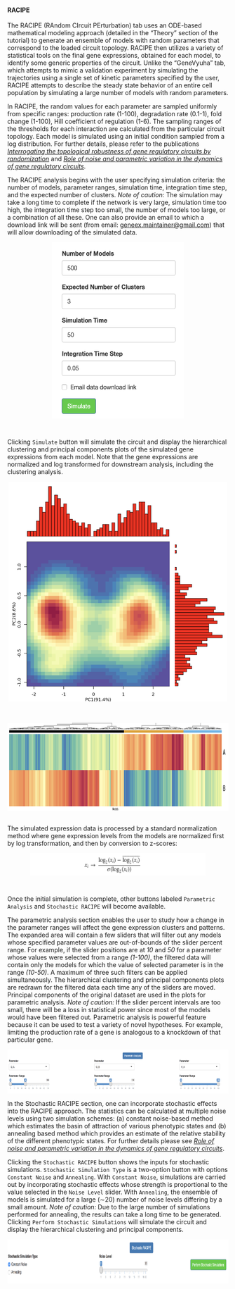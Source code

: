 #### RACIPE

The RACIPE (RAndom CIrcuit PErturbation) tab uses an ODE-based mathematical modeling approach (detailed in the “Theory” section of the tutorial) to generate an ensemble of models with random parameters that correspond to the loaded circuit topology. RACIPE then utilizes a variety of statistical tools on the final gene expressions, obtained for each model, to identify some generic properties of the circuit. Unlike the “GeneVyuha” tab, which attempts to mimic a validation experiment by simulating the trajectories using a single set of kinetic parameters specified by the user, RACIPE attempts to describe the steady state behavior of an entire cell population by simulating a large number of models with random parameters. 


In RACIPE, the random values for each parameter are sampled uniformly from specific ranges: production rate (1-100), degradation rate (0.1-1), fold change (1-100), Hill coefficient of regulation (1-6). The sampling ranges of the thresholds for each interaction are calculated from the particular circuit topology. Each model is simulated using an initial condition sampled from a log distribution. For further details, please refer to 
the publications <cite><a href="https://journals.plos.org/ploscompbiol/article?id=10.1371/journal.pcbi.1005456">Interrogating the topological robustness of gene regulatory circuits by randomization</a></cite>  and <cite><a href="https://www.nature.com/articles/s41540-018-0076-x">Role of noise and parametric variation in the dynamics of gene regulatory circuits</a></cite>.

The RACIPE analysis begins with the user specifying simulation criteria: the number of models, parameter ranges, simulation time, integration time step, and the expected number of clusters. *Note of caution:* The simulation may take a  long time to complete if the network is very large, simulation time too high, the integration time step too small, the number of models too large, or a combination of all these. One can also provide an email to which a download link will be sent (from email: geneex.maintainer@gmail.com) that will allow downloading of the simulated data.


<img src="images/racipe_1.png"
     style="display: block;
  margin-left: auto;
  margin-right: auto; width:300px; height:400px" />


<br> 

Clicking `Simulate` button will simulate the circuit and display the hierarchical clustering and principal components plots of the simulated gene expressions from each model. Note that the gene expressions are normalized and log transformed for downstream analysis, including the clustering analysis.

<img src="images/racipe_3.png"
     style="display: block;
  margin-left: auto;
  margin-right: auto; width:500px; height:500px" />

<br>
<br>
<img src="images/racipe_4.png"
     style="display: block;
  margin-left: auto;
  margin-right: auto; width:100%; height:200px" />

<br> 


The simulated expression data is processed by a standard normalization method where gene expression levels from the models are normalized first by log transformation, and then by conversion to z-scores:  

<img src="images/racipe_7.png"
     style="display: block;
  margin-left: auto;
  margin-right: auto; width:400px; height:50px" />

<br> 


Once the initial simulation is complete, other buttons labeled `Parametric Analysis` and `Stochastic RACIPE` will become available.

The parametric analysis section enables the user to study how a change in the parameter ranges will affect the gene expression clusters and patterns. The expanded area will contain a few sliders that will filter out any models whose specified parameter values are out-of-bounds of the slider percent range. For example, if the slider positions are at *10* and *50* for a parameter whose values were selected from a range *(1-100)*, the filtered data will contain only the models for which the value of selected parameter is in the range *(10-50)*. A maximum of three such filters can be applied simultaneously. The hierarchical clustering and principal components plots are redrawn for the filtered data each time any of the sliders are moved. Principal components of the original dataset are used in the plots for parametric analysis. *Note of caution:* If the slider percent intervals are too small, there will be a loss in statistical power since most of the models would have been filtered out. Parametric analysis is powerful feature because it can be used to test a variety of novel hypotheses. For example, limiting the production rate of a gene is analogous to a knockdown of that particular gene. 


<img src="images/racipe_5.png"
     style="display: block;
  margin-left: auto;
  margin-right: auto; width:100%; height:100px" />

In the Stochastic RACIPE section, one can incorporate stochastic effects into the RACIPE approach. The statistics can be calculated at multiple noise levels using two simulation schemes: (a) constant noise-based method which estimates the basin of attraction of various phenotypic states and (b) annealing based method which provides an estimate of the relative stability of the different phenotypic states. For further details please see <cite><a href="https://www.nature.com/articles/s41540-018-0076-x">Role of noise and parametric variation in the dynamics of gene regulatory circuits</a></cite>.

Clicking the `Stochastic RACIPE` button shows the inputs for stochastic simulations. `Stochastic Simulation Type` is a two-option button with options `Constant Noise` and `Annealing`. With `Constant Noise`, simulations are carried out by incorporating stochastic effects whose strength is proportional to the value selected in the `Noise Level` slider. With `Annealing`, the ensemble of models is simulated for a large (∼20) number of noise levels differing by a small amount. *Note of caution:* Due to the large number of simulations performed for annealing, the results can take a long time to be generated. Clicking `Perform Stochastic Simulations` will simulate the circuit and display the hierarchical clustering and principal components.

<img src="images/racipe_6.png"
     style="display: block;
  margin-left: auto;
  margin-right: auto; width:100%; height:100px" />
